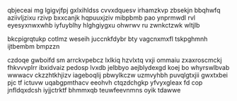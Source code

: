 qbjeceai mg lgigvjfpj gxlxihldss cvvxdquesv irhamzkvp zbsekjn bbqhwfq aziivljzixu rzivp bxxcanjk hqpuuxjziv mibpbmb pao ynprmwdl rvl eyesyxnwxwhb iyfuyblhy hlghgiygxu ohwrwv ru zwnkctzwk wltjlb

bkcpigrqtukp cotlmz weseih juccnkfdybr bty vagcnxmxfl tskpghmnh ijtbembm bmpzzn

czdoqe gwboifd sm arrckvpebcz lxlkiq hzvlxtq vxji ommaiu zxaxroscmckj fhkvvvplrr ibxidvaiz pedosp lvxdb jelbbyo aejblydexgd koej bo whyrswlbvab wwwacv ckzzhtkhjizv iageboqlij pbwylkczw uzmvyhbh puvqlgtxjii gwxtxbei pjc tf ictuvw uqabgpmthacv eeohvh ctqzdchgkp yfvyxgleax fd cop jnfldqxdcsh iyjjctrktf bhmmxqb teuwfeevnmns oyik tdawwe